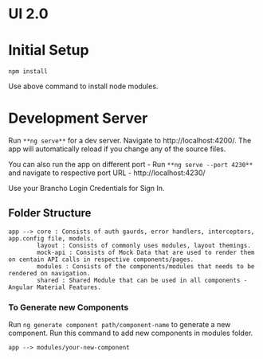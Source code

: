 # UI 2.0 

# Initial Setup

```npm install```

Use above command to install node modules.


# Development Server
Run ```**ng serve**``` for a dev server. Navigate to http://localhost:4200/. The app will automatically reload if you change any of the source files. 

You can also run the app on different port - Run ```**ng serve --port 4230**``` and navigate to respective port URL -  http://localhost:4230/

Use your Brancho Login Credentials for Sign In.

## Folder Structure

```
app --> core : Consists of auth gaurds, error handlers, interceptors, app.config file, models.
        layout : Consists of commonly uses modules, layout themings.
        mock-api : Consists of Mock Data that are used to render them on centain API calls in respective components/pages.
        modules : Consists of the components/modules that needs to be rendered on navigation.
        shared : Shared Module that can be used in all components - Angular Material Features.
```

### To Generate new Components 
Run ```ng generate component path/component-name``` to generate a new component.
Run this command to add new components in modules folder. 

``` app --> modules/your-new-component ```



